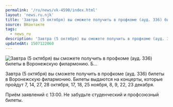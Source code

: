 ```yaml
---
permalink: '/ru/news/vk-4590/index.html'
layout: 'news.ru.njk'
title: 'Завтра (5 октября) вы сможете получить в профкоме (ауд. 336) билеты в Воронежскую филармонию. Б…'
source: ВКонтакте
tags:
  - news_ru
description: 'Завтра (5 октября) вы сможете получить в профкоме (ауд. 336) билеты в Воронежскую филармонию. Б…'
updatedAt: 1507122060
---
```

![Завтра (5 октября) вы сможете получить в профкоме (ауд. 336) билеты в Воронежскую филармонию. Б…](https://sun9-12.userapi.com/impf/c840623/v840623386/df79/kI-p9RoK_qA.jpg?size=1280x770&quality=96&sign=9d20886df42ee11fc1974d10e3793cbb&c_uniq_tag=BWYhXGC8CGDqEgExsRhgmh9mSF664GHZEzpEUarce7Y&type=album)

Завтра (5 октября) вы сможете получить в профкоме (ауд. 336) билеты в Воронежскую филармонию. Билеты выдаются на концерты, которые пройдут 7, 14, 27, 28 октября, 17, 18, 25 ноября, 8, 9, 22, 23 декабря.

Приём заявлений с 13:00. Не забудьте студенческий и профсоюзный билеты.
